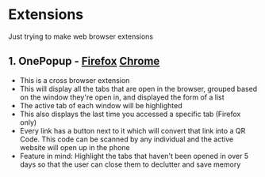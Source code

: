 # Extensions

Just trying to make web browser extensions

## 1. OnePopup - [Firefox](https://addons.mozilla.org/en-US/firefox/addon/onepopup/) [Chrome](#)

* This is a cross browser extension
* This will display all the tabs that are open in the browser, grouped based on the window they're open in, and displayed the form of a list
* The active tab of each window will be highlighted
* This also displays the last time you accessed a specific tab (Firefox only)
* Every link has a button next to it which will convert that link into a QR Code. This code can be scanned by any individual and the active website will open up in the phone
* Feature in mind: Highlight the tabs that haven't been opened in over 5 days so that the user can close them to declutter and save memory

